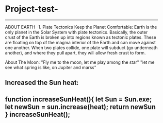 # Project-test-
***

ABOUT EARTH
-1. Plate Tectonics Keep the Planet Comfortable:
Earth is the only planet in the Solar System with plate tectonics. Basically, the outer crust of the Earth is broken up into regions known as tectonic plates. These are floating on top of the magma interior of the Earth and can move against one another. When two plates collide, one plate will subduct (go underneath another), and where they pull apart, they will allow fresh crust to form.

About The Moon:
"Fly me to the moon, let me play among the star"
"let me see what spring is like, on Jupiter and marss"

Increased the Sun heat:
-------------------------------------
function increaseSunHeat(){
    let Sun = Sun.exe;
    let newSun = sun.increase(heat);
    return newSun
}
increaseSunHeat();
-------------------------------------
